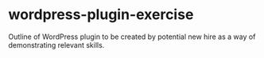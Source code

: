 # wordpress-plugin-exercise
Outline of WordPress plugin to be created by potential new hire as a way of demonstrating relevant skills.
